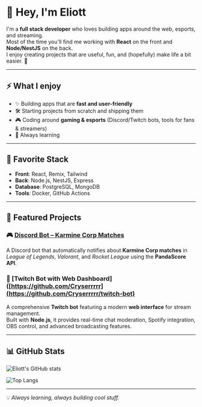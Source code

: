 # 👋 Hey, I'm Eliott  

I'm a **full stack developer** who loves building apps around the web, esports, and streaming.  
Most of the time you'll find me working with **React** on the front and **Node/NestJS** on the back.  
I enjoy creating projects that are useful, fun, and (hopefully) make life a bit easier. 🚀  

---

## ⚡ What I enjoy  
- ✨ Building apps that are **fast and user-friendly**  
- 🛠 Starting projects from scratch and shipping them  
- 🎮 Coding around **gaming & esports** (Discord/Twitch bots, tools for fans & streamers)  
- 🌱 Always learning 

---

## 🔧 Favorite Stack  
- **Front**: React, Remix, Tailwind  
- **Back**: Node.js, NestJS, Express  
- **Database**: PostgreSQL, MongoDB  
- **Tools**: Docker, GitHub Actions

---

## 🚀 Featured Projects  

### 🎮 [Discord Bot – Karmine Corp Matches](https://github.com/Cryserrrrr/Kc-match-discord-bot)  
A Discord bot that automatically notifies about **Karmine Corp matches** in *League of Legends*, *Valorant*, and *Rocket League* using the **PandaScore API**.  

### 🎥 [Twitch Bot with Web Dashboard]([https://github.com/Cryserrrrr](https://github.com/Cryserrrrr/twitch-bot)  
A comprehensive **Twitch bot** featuring a modern **web interface** for stream management.  
Built with **Node.js**, it provides real-time chat moderation, Spotify integration, OBS control, and advanced broadcasting features.  

---

## 📊 GitHub Stats  

![Eliott's GitHub stats](https://github-readme-stats.vercel.app/api?username=Cryserrrrr&show_icons=true&theme=tokyonight)  

![Top Langs](https://github-readme-stats.vercel.app/api/top-langs/?username=Cryserrrrr&layout=compact&theme=tokyonight)  

---

💡 *Always learning, always building cool stuff.*  
